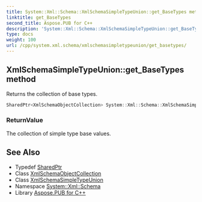 ```yaml
---
title: System::Xml::Schema::XmlSchemaSimpleTypeUnion::get_BaseTypes method
linktitle: get_BaseTypes
second_title: Aspose.PUB for C++
description: 'System::Xml::Schema::XmlSchemaSimpleTypeUnion::get_BaseTypes method. Returns the collection of base types in C++.'
type: docs
weight: 100
url: /cpp/system.xml.schema/xmlschemasimpletypeunion/get_basetypes/
---
```

## XmlSchemaSimpleTypeUnion::get_BaseTypes method


Returns the collection of base types.

```cpp
SharedPtr<XmlSchemaObjectCollection> System::Xml::Schema::XmlSchemaSimpleTypeUnion::get_BaseTypes()
```


### ReturnValue

The collection of simple type base values.

## See Also

* Typedef [SharedPtr](../../../system/sharedptr/)
* Class [XmlSchemaObjectCollection](../../xmlschemaobjectcollection/)
* Class [XmlSchemaSimpleTypeUnion](../)
* Namespace [System::Xml::Schema](../../)
* Library [Aspose.PUB for C++](../../../)
